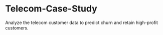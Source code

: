 # Telecom-Case-Study
 Analyze the telecom customer data to predict churn and retain high-profit customers.
